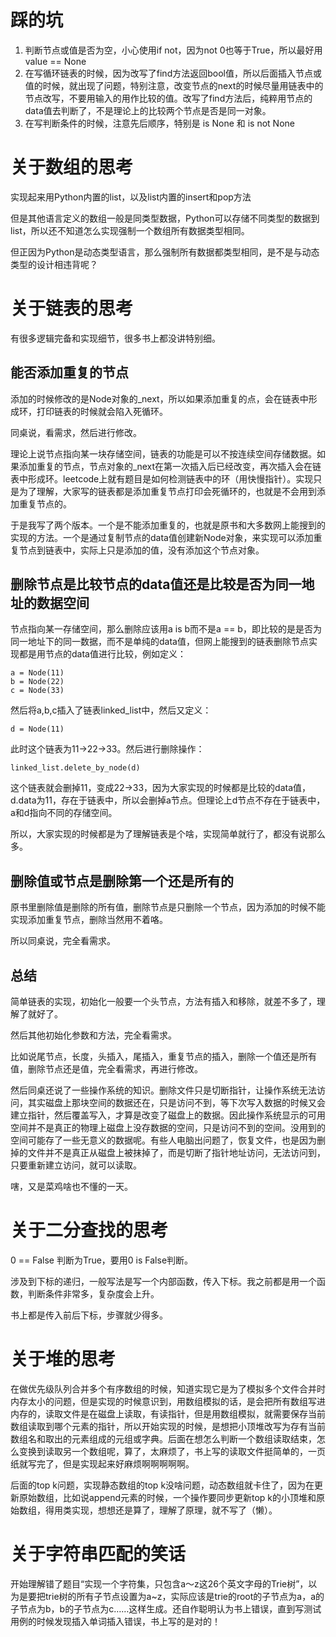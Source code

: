 # 踩的坑

1. 判断节点或值是否为空，小心使用if not，因为not 0也等于True，所以最好用value == None
1. 在写循环链表的时候，因为改写了find方法返回bool值，所以后面插入节点或值的时候，就出现了问题，特别注意，改变节点的next的时候尽量用链表中的节点改写，不要用输入的用作比较的值。改写了find方法后，纯粹用节点的data值去判断了，不是理论上的比较两个节点是否是同一对象。
1. 在写判断条件的时候，注意先后顺序，特别是 is None 和 is not None

# 关于数组的思考

实现起来用Python内置的list，以及list内置的insert和pop方法

但是其他语言定义的数组一般是同类型数据，Python可以存储不同类型的数据到list，所以还不知道怎么实现强制一个数组所有数据类型相同。

但正因为Python是动态类型语言，那么强制所有数据都类型相同，是不是与动态类型的设计相违背呢？

# 关于链表的思考

有很多逻辑完备和实现细节，很多书上都没讲特别细。

## 能否添加重复的节点

添加的时候修改的是Node对象的_next，所以如果添加重复的点，会在链表中形成环，打印链表的时候就会陷入死循环。

同桌说，看需求，然后进行修改。

理论上说节点指向某一块存储空间，链表的功能是可以不按连续空间存储数据。如果添加重复的节点，节点对象的_next在第一次插入后已经改变，再次插入会在链表中形成环。leetcode上就有题目是如何检测链表中的环（用快慢指针）。实现只是为了理解，大家写的链表都是添加重复节点打印会死循环的，也就是不会用到添加重复节点的。

于是我写了两个版本。一个是不能添加重复的，也就是原书和大多数网上能搜到的实现的方法。一个是通过复制节点的data值创建新Node对象，来实现可以添加重复节点到链表中，实际上只是添加的值，没有添加这个节点对象。

## 删除节点是比较节点的data值还是比较是否为同一地址的数据空间

节点指向某一存储空间，那么删除应该用a is b而不是a == b，即比较的是是否为同一地址下的同一数据，而不是单纯的data值，但网上能搜到的链表删除节点实现都是用节点的data值进行比较，例如定义：
```
a = Node(11)
b = Node(22)
c = Node(33)
```
然后将a,b,c插入了链表linked_list中，然后又定义：
```
d = Node(11)
```
此时这个链表为11->22->33。然后进行删除操作：
```
linked_list.delete_by_node(d)
```
这个链表就会删掉11，变成22->33，因为大家实现的时候都是比较的data值，d.data为11，存在于链表中，所以会删掉a节点。但理论上d节点不存在于链表中，a和d指向不同的存储空间。

所以，大家实现的时候都是为了理解链表是个啥，实现简单就行了，都没有说那么多。

## 删除值或节点是删除第一个还是所有的

原书里删除值是删除的所有值，删除节点是只删除一个节点，因为添加的时候不能实现添加重复节点，删除当然用不着咯。

所以同桌说，完全看需求。

## 总结

简单链表的实现，初始化一般要一个头节点，方法有插入和移除，就差不多了，理解了就好了。

然后其他初始化参数和方法，完全看需求。

比如说尾节点，长度，头插入，尾插入，重复节点的插入，删除一个值还是所有值，删除节点还是值，完全看需求，再进行修改。

然后同桌还说了一些操作系统的知识。删除文件只是切断指针，让操作系统无法访问，其实磁盘上那块空间的数据还在，只是访问不到，等下次写入数据的时候又会建立指针，然后覆盖写入，才算是改变了磁盘上的数据。因此操作系统显示的可用空间并不是真正的物理上磁盘上没存数据的空间，只是访问不到的空间。没用到的空间可能存了一些无意义的数据呢。有些人电脑出问题了，恢复文件，也是因为删掉的文件并不是真正从磁盘上被抹掉了，而是切断了指针地址访问，无法访问到，只要重新建立访问，就可以读取。

嗐，又是菜鸡啥也不懂的一天。

# 关于二分查找的思考

0 == False 判断为True，要用0 is False判断。

涉及到下标的递归，一般写法是写一个内部函数，传入下标。我之前都是用一个函数，判断条件非常多，复杂度会上升。

书上都是传入前后下标，步骤就少得多。

# 关于堆的思考

在做优先级队列合并多个有序数组的时候，知道实现它是为了模拟多个文件合并时内存太小的问题，但是实现的时候意识到，用数组模拟的话，是会把所有数组写进内存的，读取文件是在磁盘上读取，有读指针，但是用数组模拟，就需要保存当前数组读取到哪个元素的指针，所以开始实现的时候，是想把小顶堆改写为存有当前数组名和取出的元素组成的元组或字典。后面在想怎么判断一个数组读取结束，怎么变换到读取另一个数组呢，算了，太麻烦了，书上写的读取文件挺简单的，一页纸就写完了，但是实现起来好麻烦啊啊啊啊啊。

后面的top k问题，实现静态数组的top k没啥问题，动态数组就卡住了，因为在更新原始数组，比如说append元素的时候，一个操作要同步更新top k的小顶堆和原始数组，得用类实现，想想还是算了，理解了原理，就不写了（懒）。

# 关于字符串匹配的笑话

开始理解错了题目“实现一个字符集，只包含a～z这26个英文字母的Trie树”，以为是要把trie树的所有子节点设置为a~z，实际应该是trie的root的子节点为a，a的子节点为b，b的子节点为c……这样生成。还自作聪明认为书上错误，直到写测试用例的时候发现插入单词插入错误，书上写的是对的！

